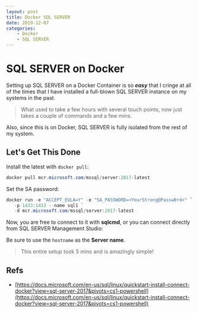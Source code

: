 ```yaml
---
layout: post
title: Docker SQL SERVER
date: 2019-12-07
categories:
    - Docker
    - SQL SERVER
---
```


# SQL SERVER on Docker

Setting up SQL SERVER on a Docker Container is so ***easy*** that I cringe at all of the times that I have installed a full-blown SQL SERVER instance on my systems in the past.  

> What used to take a few hours with several touch points, now just takes a couple of commands and a few mins.

Also, since this is on Docker, SQL SERVER is fully isolated from the rest of my system.

## Let's Get This Done

Install the latest with `docker pull`:

```powershell
docker pull mcr.microsoft.com/mssql/server:2017-latest
```

Set the SA password:

```powershell
docker run -e "ACCEPT_EULA=Y" -e "SA_PASSWORD=<YourStrong@Passw0rd>" `
   -p 1433:1433 --name sql1 `
   -d mcr.microsoft.com/mssql/server:2017-latest
```

Now, you are free to connect to it with **sqlcmd**, or you can connect directly from SQL SERVER Management Studio:

Be sure to use the `hostname` as the **Server name**.

> This entire setup took 5 mins and is amazingly simple!

## Refs

- [https://docs.microsoft.com/en-us/sql/linux/quickstart-install-connect-docker?view=sql-server-2017&pivots=cs1-powershell](https://docs.microsoft.com/en-us/sql/linux/quickstart-install-connect-docker?view=sql-server-2017&pivots=cs1-powershell)